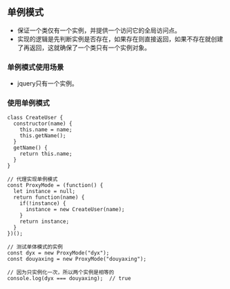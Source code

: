 ## 单例模式
- 保证一个类仅有一个实例，并提供一个访问它的全局访问点。
- 实现的逻辑是先判断实例是否存在，如果存在则直接返回，如果不存在就创建了再返回，这就确保了一个类只有一个实例对象。
### 单例模式使用场景
- jquery只有一个实例。
### 使用单例模式
```
class CreateUser {
  constructor(name) {
    this.name = name;
    this.getName();
  }
  getName() {
    return this.name;
  }
}

// 代理实现单例模式
const ProxyMode = (function() {
  let instance = null;
  return function(name) {
    if(!instance) {
      instance = new CreateUser(name);
    }
    return instance;
  }
})();

// 测试单体模式的实例
const dyx = new ProxyMode("dyx");
const douyaxing = new ProxyMode("douyaxing");

// 因为只实例化一次，所以两个实例是相等的
console.log(dyx === douyaxing);  // true
```


